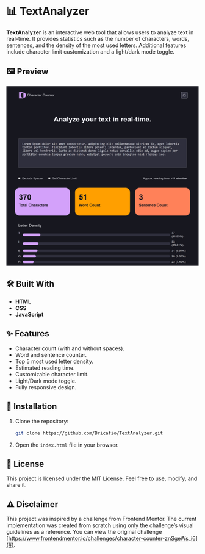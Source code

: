 # 📊 TextAnalyzer
**TextAnalyzer** is an interactive web tool that allows users to analyze text in real-time. It provides statistics such as the number of characters, words, sentences, and the density of the most used letters. Additional features include character limit customization and a light/dark mode toggle.

## 🖼️ Preview 
<div align="center">
  <img src="./assets/screenshots/screenshot3.png" alt="Screenshot 3" width="700"/>
</div>

## 🛠️ Built With
- **HTML**  
- **CSS**  
- **JavaScript**

## ✨ Features
- Character count (with and without spaces).  
- Word and sentence counter.  
- Top 5 most used letter density.  
- Estimated reading time.  
- Customizable character limit.  
- Light/Dark mode toggle.
- Fully responsive design.

## 📁 Installation  
1. Clone the repository:  
   ```bash
   git clone https://github.com/Bricafio/TextAnalyzer.git
   ```
2. Open the `index.html` file in your browser.

## 🧾 License
This project is licensed under the MIT License. Feel free to use, modify, and share it.

## ⚠️ Disclaimer
This project was inspired by a challenge from Frontend Mentor. The current implementation was created from scratch using only the challenge’s visual guidelines as a reference. You can view the original challenge [https://www.frontendmentor.io/challenges/character-counter-znSgeWs_i6](#).

